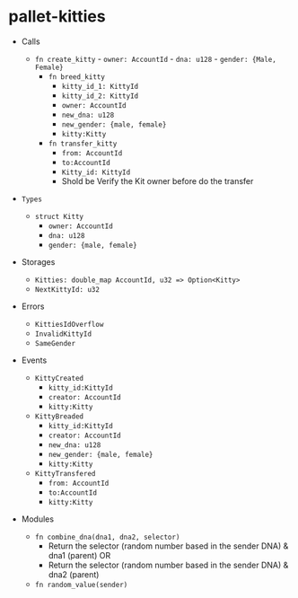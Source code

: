 # pallet-kitties
- Calls
  - `fn create_kitty`
		- `owner: AccountId`
		- `dna: u128`
		- `gender: {Male, Female}`
	- `fn breed_kitty`
		- `kitty_id_1: KittyId`
		- `kitty_id_2: KittyId`
		- `owner: AccountId`
		- `new_dna: u128`
		- `new_gender: {male, female}`
		- `kitty:Kitty`
	- `fn transfer_kitty`
		- `from: AccountId`
		- `to:AccountId`
		- `Kitty_id: KittyId`
		- Shold be Verify the Kit owner before do the transfer
	
- `Types`
  - `struct Kitty`
	- `owner: AccountId`
	- `dna: u128`
	- `gender: {male, female}`
	
- Storages
	- `Kitties: double_map AccountId, u32 => Option<Kitty>`
	- `NextKittyId: u32`
	
- Errors
	- `KittiesIdOverflow`
	- `InvalidKittyId`
	- `SameGender`

- Events
	- `KittyCreated`
		- `kitty_id:KittyId`
		- `creator: AccountId`
		- `kitty:Kitty`
	- `KittyBreaded`
		- `kitty_id:KittyId`
		- `creator: AccountId`
		- `new_dna: u128`
		- `new_gender: {male, female}`
		- `kitty:Kitty`
	- `KittyTransfered`
		- `from: AccountId`
		- `to:AccountId`
		- `kitty:Kitty`
		
- Modules
	- `fn combine_dna(dna1, dna2, selector)`
		- Return the selector (random number based in the sender DNA) & dna1 (parent) OR
		- Return the selector (random number based in the sender DNA) & dna2 (parent)
	- `fn random_value(sender)`